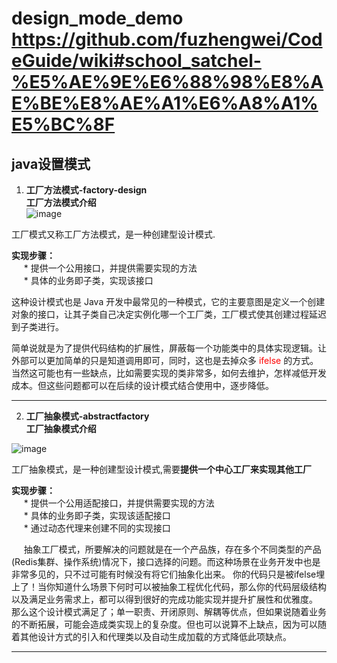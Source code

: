 # design_mode_demo https://github.com/fuzhengwei/CodeGuide/wiki#school_satchel-%E5%AE%9E%E6%88%98%E8%AE%BE%E8%AE%A1%E6%A8%A1%E5%BC%8F

## java设置模式  
  1. **工厂方法模式-factory-design** \
      **工厂方法模式介绍** \
![image](https://user-images.githubusercontent.com/29700538/130209850-778d8e8f-42ed-43b1-8462-b4d54e402262.png)

工厂模式又称工厂方法模式，是一种创建型设计模式.

**实现步骤：** \
&nbsp;&nbsp;&nbsp;&nbsp; * 提供一个公用接口，并提供需要实现的方法 \
&nbsp;&nbsp;&nbsp;&nbsp; * 具体的业务即子类，实现该接口

这种设计模式也是 Java 开发中最常见的一种模式，它的主要意图是定义一个创建对象的接口，让其子类自己决定实例化哪一个工厂类，工厂模式使其创建过程延迟到子类进行。

简单说就是为了提供代码结构的扩展性，屏蔽每一个功能类中的具体实现逻辑。让外部可以更加简单的只是知道调用即可，同时，这也是去掉众多 <font color=red>ifelse</font> 的方式。当然这可能也有一些缺点，比如需要实现的类非常多，如何去维护，怎样减低开发成本。但这些问题都可以在后续的设计模式结合使用中，逐步降低。
* * *
2. **工厂抽象模式-abstractfactory** \
      **工厂抽象模式介绍** 
      
![image](https://user-images.githubusercontent.com/29700538/130339905-353f4b6d-6879-48eb-ab9b-7a9f89036549.png)

工厂抽象模式，是一种创建型设计模式,需要**提供一个中心工厂来实现其他工厂**

**实现步骤：** \
&nbsp;&nbsp;&nbsp;&nbsp; * 提供一个公用适配接口，并提供需要实现的方法 \
&nbsp;&nbsp;&nbsp;&nbsp; * 具体的业务即子类，实现该适配接口 \
&nbsp;&nbsp;&nbsp;&nbsp; * 通过动态代理来创建不同的实现接口

&nbsp;&nbsp;&nbsp;&nbsp; 抽象工厂模式，所要解决的问题就是在一个产品族，存在多个不同类型的产品(Redis集群、操作系统)情况下，接口选择的问题。而这种场景在业务开发中也是非常多见的，只不过可能有时候没有将它们抽象化出来。
你的代码只是被ifelse埋上了！当你知道什么场景下何时可以被抽象工程优化代码，那么你的代码层级结构以及满足业务需求上，都可以得到很好的完成功能实现并提升扩展性和优雅度。
那么这个设计模式满足了；单一职责、开闭原则、解耦等优点，但如果说随着业务的不断拓展，可能会造成类实现上的复杂度。但也可以说算不上缺点，因为可以随着其他设计方式的引入和代理类以及自动生成加载的方式降低此项缺点。

* * *
